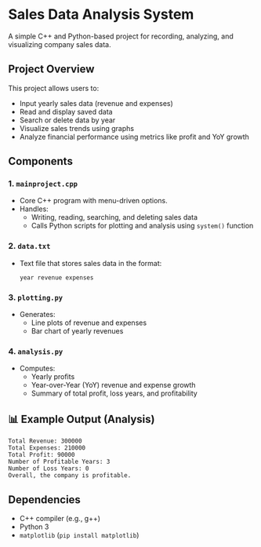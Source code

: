 # Sales Data Analysis System

A simple C++ and Python-based project for recording, analyzing, and visualizing company sales data.

## Project Overview
This project allows users to:
- Input yearly sales data (revenue and expenses)
- Read and display saved data
- Search or delete data by year
- Visualize sales trends using graphs
- Analyze financial performance using metrics like profit and YoY growth

## Components
### 1. `mainproject.cpp`
- Core C++ program with menu-driven options.
- Handles:
  - Writing, reading, searching, and deleting sales data
  - Calls Python scripts for plotting and analysis using `system()` function

### 2. `data.txt`
- Text file that stores sales data in the format:
  ```
  year revenue expenses
  ```

### 3. `plotting.py`
- Generates:
  - Line plots of revenue and expenses
  - Bar chart of yearly revenues

### 4. `analysis.py`
- Computes:
  - Yearly profits
  - Year-over-Year (YoY) revenue and expense growth
  - Summary of total profit, loss years, and profitability

## 📊 Example Output (Analysis)
```
Total Revenue: 300000
Total Expenses: 210000
Total Profit: 90000
Number of Profitable Years: 3
Number of Loss Years: 0
Overall, the company is profitable.
```

## Dependencies
- C++ compiler (e.g., g++)
- Python 3
- `matplotlib` (`pip install matplotlib`)
